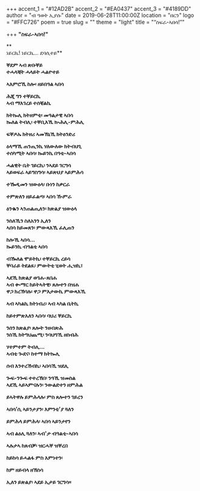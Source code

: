 +++
accent_1 = "#12AD2B"
accent_2 = "#EA0437"
accent_3 = "#4189DD"
author = "ብ ዓወት ኢያሱ"
date = 2019-06-28T11:00:00Z
location = "በርን"
logo = "#FFC726"
poem = true
slug = ""
theme = "light"
title = "“ስፍራ-ኣበሳ!”"

+++
**"ስፍራ-ኣበሳ!"**

**  
ነይርኪ! ነይርኪ... ደባሲተይ**

**ቐደም ኣብ ጽቡቐይ  
ተሓላቒት ሓላይት ሓልዮተይ**

**ኣእምሮኺ ከሎ፡ ዘይበዓል ኣበሳ**

**ሕጂ ግን ተቐይርኪ  
ኣብ ማእገረይ ተሰቒልኪ**

**ክትኰሊ ክትዘምቲ፡ መዓልታዊ ኣበሳ  
ኰለል ትብሊ፡ ተቐቢእኺ ኲሕሊ-ምሕሊ**

**ፍቐዶኡ ክትዘሪ ኣመኽኒኺ ክትዕንድሪ**

**ዕላማኺ ጠንጢንኪ ሃለውለው ክትብህጊ  
ተሰካሚት ኣበሳ፡ ኰይንኪ በዓቲ-ኣበሳ**

**ሓልዊት ቤት ገይርኪ፡ ንኣደይ ገርግሳ  
ኣይወፍራ ኣይግስግሳ፡ ኣይጽህያ ኣይምሕሳ**

**ተዀዲመን ዝውዕላ፡ ቡነን ከቃርራ**

**ተምጽለን ዘይፈልጣ፡ ኣበሳ ዂምራ**

**ዕንቈን ኣንጠልጢለን፡ ክጽልያ ዝውዕላ**

**ንስለኺን ስለአንን ኢለን  
ኣበሳ ከይመጸን፡ ምውጻእኺ ፈሊጠን**

**ከሎኺ ኣበሳ…  
ኰይንኪ ብዓልቲ ኣበሳ**

**ብዀለል ሞይትኪ፡ ተቐይርኪ ረይሳ  
ቐባራይ ትደልዪ፡ ምውትቲ ሂወት ሒዝኪ፣**

**ኣደኺ ክጽልያ ወገሐ-ጸበሐ  
ኣብ ቊማር ከይትኣትዊ፡ ጸሎተን በዝሐ  
ዋጋ ክረኽባሉ፡ ዋጋ ምእታውኪ ምውጻእኺ**

**ኣብ ኣካልኪ ክትነብሪ፡ ኣብ ኣካል ቤትኪ**

**ከይተምጽእለን ኣበሳ፡ ባህሪ ቐይርኪ**

**ንሰን ክጽልያ፡ ጸሎት ንዘብጽሕ  
ንስኺ ክትግህጨሚ፡ ንባህግኺ ዘስብሕ**

**ሃተምተም ትብሊ…  
ኣብቲ ጐደና፡ ከተማ ክትኰሊ**

**ሰብ እንተረኸብኪ፡ ኣበሳኺ ዝደሊ**

**ጐፍ-ንጐፍ ተተረኽበ፡ ንዓኺ ዝመስል  
ኣደኺ ኣይኣምናሉን፡ ንውልድተን ዘምሕል**

**ይኣትዋሉ ይምሕላሉ፡ ምስ ጸሎተን ገይረን**

**ኣበሳ’ሲ ኣይንታያን፡ እምንቲ’ያ ጓለን**

**ይምሕላ ይምሕላ፡ ኣበሳ ኣይንታየን**

**ኣብ ልዕሊ ጓለን፡ ኣብ'ታ ብዓልቲ-ኣበሳ**

**ኣሉታኣ ከጸብቓ፡ ዝርሓቐ ዝቐረበ**

**ከይከሳ ይሓልፋ ምስ እምነተን፡**

**ከም ዘይብላ ዘኽስሳ**

**ኢለን ይጽልያ፡ ኣደይ ኢታይ ገርግሳ።**